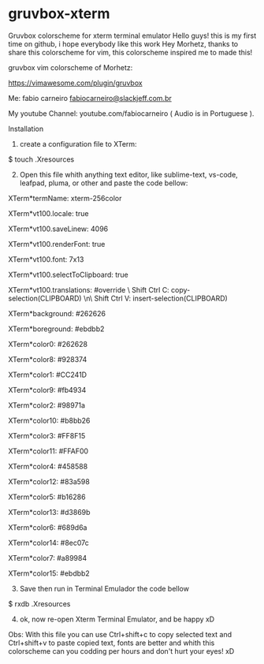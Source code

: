 # gruvbox-xterm
Gruvbox colorscheme for xterm terminal emulator
Hello guys! this is my first time on github, i hope everybody like this work
Hey Morhetz, thanks to share this colorscheme for vim, this colorscheme inspired me to made this!

gruvbox vim colorscheme of Morhetz:

https://vimawesome.com/plugin/gruvbox

Me: fabio carneiro <fabiocarneiro@slackjeff.com.br>

My youtube Channel: youtube.com/fabiocarneiro  ( Audio is in Portuguese ).

Installation

1) create a configuration file to XTerm: 

$ touch .Xresources

2) Open this file whith anything text editor, like sublime-text, vs-code, leafpad, pluma, or other
and paste the code bellow:

XTerm*termName: xterm-256color

XTerm*vt100.locale: true

XTerm*vt100.saveLinew: 4096

XTerm*vt100.renderFont: true

XTerm*vt100.font: 7x13

XTerm*vt100.selectToClipboard: true

XTerm*vt100.translations: #override \ Shift Ctrl <Key> C: copy-selection(CLIPBOARD) \n\ Shift Ctrl <Key> V: insert-selection(CLIPBOARD) 

XTerm*background: #262626

XTerm*boreground: #ebdbb2

XTerm*color0:     #262628

XTerm*color8:     #928374

XTerm*color1:     #CC241D

XTerm*color9:     #fb4934

XTerm*color2:     #98971a

XTerm*color10:    #b8bb26

XTerm*color3:     #FF8F15

XTerm*color11:    #FFAF00

XTerm*color4:     #458588

XTerm*color12:    #83a598

XTerm*color5:     #b16286

XTerm*color13:    #d3869b

XTerm*color6:     #689d6a

XTerm*color14:    #8ec07c

XTerm*color7:     #a89984

XTerm*color15:    #ebdbb2


3) Save then run in Terminal Emulador the code bellow

$ rxdb .Xresources

4) ok, now re-open Xterm Terminal Emulator, and be happy xD

Obs: With this file you can use Ctrl+shift+c to copy selected text and Ctrl+shift+v to paste copied text, fonts are better and whith this colorscheme can you codding per hours and don't hurt your eyes! xD

